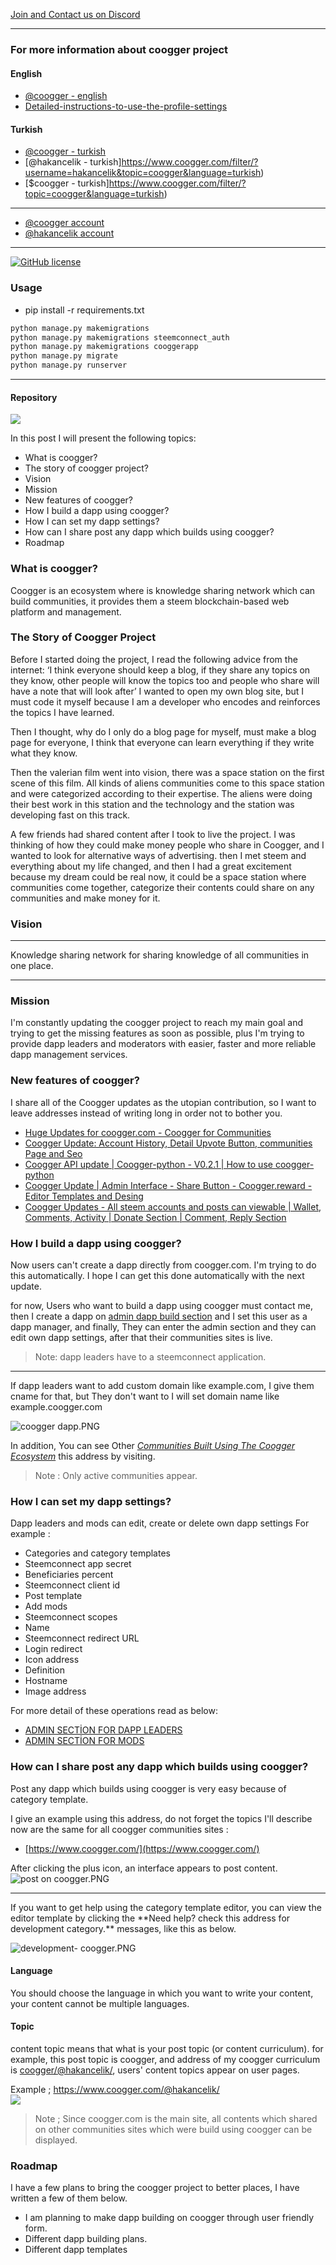 [Join and Contact us on Discord](https://discord.gg/avmdZJa)

------

### For more information about coogger project
#### English
- [@coogger - english](https://www.coogger.com/filter/?username=coogger&language=english)
- [Detailed-instructions-to-use-the-profile-settings](https://www.coogger.com/@steemkitchen/detailed-instructions-to-use-the-profile-settings-for-wwwsteemkitchencom/)

#### Turkish
- [@coogger - turkish](https://www.coogger.com/filter/?username=coogger&language=turkish)
- [@hakancelik - turkish]https://www.coogger.com/filter/?username=hakancelik&topic=coogger&language=turkish)
- [$coogger - turkish]https://www.coogger.com/filter/?topic=coogger&language=turkish)

-------------

- [@coogger account](https://www.coogger.com/@coogger/)
- [@hakancelik account](https://www.coogger.com/@hakancelik/)

-------------

[![GitHub license](https://img.shields.io/badge/license-MIT-blue.svg)](https://github.com/coogger/blob/master/LICENSE.txt)

### Usage

- pip install -r requirements.txt

```python
python manage.py makemigrations
python manage.py makemigrations steemconnect_auth
python manage.py makemigrations cooggerapp
python manage.py migrate
python manage.py runserver

```

------------------
#### Repository

![](https://steemitimages.com/0x0/https://cdn.steemitimages.com/DQmV7q45hYaS1TugkYDmR4NtUuLXjMGDEnN2roxGGXJeYgs)

In this post I will present the following topics:

- What is coogger?
- The story of coogger project?
- Vision
- Mission
- New features of coogger?
- How I build a dapp using coogger?
- How I can set my dapp settings?
- How can I share post any dapp which builds using coogger?
- Roadmap

### What is coogger?
Coogger is an ecosystem where is knowledge sharing network which can build communities, it provides them a steem blockchain-based web platform and management.

### The Story of Coogger Project
Before I started doing the project, I read the following advice from the internet: ‘I think everyone should keep a blog, if they share any topics on they know, other people will know the topics too and people who share will have a note that will look after’ I wanted to open my own blog site, but I must code it myself because I am a developer who encodes and reinforces the topics I have learned.

Then I thought, why do I only do a blog page for myself, must make a blog page for everyone, I think that everyone can learn everything if they write what they know.

Then the valerian film went into vision, there was a space station on the first scene of this film. All kinds of aliens communities come to this space station and were categorized according to their expertise. The aliens were doing their best work in this station and the technology and the station was developing fast on this track.

A few friends had shared content after I took to live the project. I was thinking of how they could make money people who share in Coogger, and I wanted to look for alternative ways of advertising. then I met steem and everything about my life changed, and then I had a great excitement because my dream could be real now, it could be a space station where communities come together, categorize their contents could share on any communities and make money for it.

### Vision
<hr>Knowledge sharing network for sharing knowledge of all communities in one place.<hr>


### Mission
I'm constantly updating the coogger project to reach my main goal and trying to get the missing features as soon as possible, plus I'm trying to provide dapp leaders and moderators with easier, faster and more reliable dapp management services.

### New features of coogger?
I share all of the Coogger updates as the utopian contribution, so I want to leave addresses instead of writing long in order not to bother you.

- [Huge Updates for coogger.com - Coogger for Communities](https://steemit.com/utopian-io/@hakancelik/huge-updates-for-coogger-com-coogger-for-communities)
- [Coogger Update: Account History, Detail Upvote Button, communities Page and Seo](https://steemit.com/utopian-io/@hakancelik/coogger-update-account-history-detail-upvote-button-communities-page-and-seo)
- [Coogger API update | Coogger-python - V0.2.1 | How to use coogger-python](https://www.coogger.com/@hakancelik/coogger-api-update-coogger-python-v021-how-to-use-coogger-python/)
- [Coogger Update | Admin Interface - Share Button - Coogger.reward - Editor Templates and Desing](https://www.coogger.com/@hakancelik/coogger-update-admin-interface-share-button-cooggerreward-editor-templates-and-desing/)
- [Coogger Updates - All steem accounts and posts can viewable | Wallet, Comments, Activity | Donate Section | Comment, Reply Section](https://www.coogger.com/@hakancelik/coogger-updates-all-steem-accounts-and-posts-can-viewable-wallet-comments-activity-donate-section-comment-reply-section/)

### How I build a dapp using coogger?
Now users can't create a dapp directly from coogger.com. I'm trying to do this automatically. I hope I can get this done automatically with the next update.

for now, Users who want to build a dapp using coogger must contact me, then I create a dapp on [admin dapp build section](https://www.coogger.com/admin/django_steemconnect/dapp/) and I set this user as a dapp manager, and finally, They can enter the admin section and they can edit own dapp settings, after that their communities sites is live.

> Note: dapp leaders have to a steemconnect application.

<hr>If dapp leaders want to add custom domain like example.com, I give them cname for that, but They don't want to I will set domain name like example.coogger.com

<ceter>![coogger dapp.PNG](https://cdn.steemitimages.com/DQmTcmeMHHfjzSWeAeJzmjy8ZLvJ6PVnhBt5pLYhwztNbXb/coogger%20community.PNG)</ceter>

In addition, You can see  Other [*Communities Built Using The Coogger Ecosystem*](https://www.coogger.com/communities/) this address by visiting.

> Note : Only active communities appear.

### How I can set my dapp settings?

Dapp leaders and mods can edit, create or delete own dapp settings
For example :
- Categories and category templates
- Steemconnect app secret
- Beneficiaries percent
- Steemconnect client id
- Post template
- Add mods
- Steemconnect scopes
- Name
- Steemconnect redirect URL
- Login redirect
- Icon address
- Definition
- Hostname
- Image address

For more detail of these operations read as below:

- [ADMIN SECTİON FOR DAPP LEADERS](https://github.com/coogger/coogger/blob/super-coogger/ADMIN_SECT%C4%B0ON_FOR_DAPP_LEADERS.md)
- [ADMIN SECTİON FOR MODS](https://github.com/coogger/coogger/blob/super-coogger/ADMIN_SECT%C4%B0ON_FOR_MODS.md)

### How can I share post any dapp which builds using coogger?

Post any dapp which builds using coogger is very easy because of category template.

I give an example using this address, do not forget the topics I'll describe now are the same for all coogger communities sites :
- [https://www.coogger.com/](https://www.coogger.com/)

After clicking the plus icon, an interface appears to post content.
<br>
![post on coogger.PNG](https://cdn.steemitimages.com/DQmNvk9B9Vx9Rpz2mnXwAPCKMvE3PNFaYBnKLzTH7DanH1B/post%20on%20coogger.PNG)
<br>
<hr>
If you want to get help using the category template editor, you can view the editor template by clicking the <span gnrl="c-success">**Need help? check this address for <span gnrl="c-dark">development</span> category.**</span> messages, like this as below.

![development- coogger.PNG](https://cdn.steemitimages.com/DQmQGekSMSwAnRGU4KZjfyzfbME261MRfedqMD7kWwQEAWe/development-%20coogger.PNG)

#### Language
You should choose the language in which you want to write your content, your content cannot be multiple languages.

#### Topic
content topic means that what is your post topic (or content curriculum). for example, this post topic is coogger, and address of my coogger curriculum is [coogger/@hakancelik/](https://www.coogger.com/coogger/@hakancelik/), users' content topics appear on user pages.

Example ;
https://www.coogger.com/@hakancelik/
<br>
![](https://cdn.steemitimages.com/DQmXToW6zpJ1boRUatpoNfhxkYgTDPTFBLUSuxv7Zc5auGh)
<br>
> Note ;
Since coogger.com is the main site, all contents which shared on other communities sites which were build using coogger can be displayed.

### Roadmap
I have a few plans to bring the coogger project to better places, I have written a few of them below.

- I am planning to make dapp building on coogger through user friendly form.
- Different dapp building plans.
- Different dapp templates
